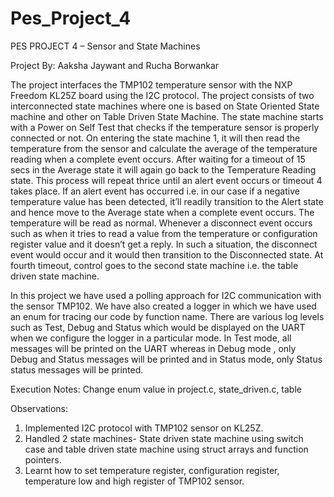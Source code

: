 # Pes_Project_4

PES PROJECT 4 – Sensor and State Machines

Project By: Aaksha Jaywant and Rucha Borwankar
 
 
 
The project interfaces the TMP102 temperature sensor with the NXP Freedom KL25Z board using the I2C protocol. The project consists of two interconnected state machines where one is based on State Oriented State machine and other on Table Driven State Machine. The state machine starts with a Power on Self Test that checks if the temperature sensor is properly connected or not. On entering the state machine 1, it will then read the temperature from the sensor and calculate the average of the temperature reading when a complete event occurs. After waiting for a timeout of 15 secs in the Average state it will again go back to the Temperature Reading state. This process will repeat thrice until an alert event occurs or timeout 4 takes place. If an alert event has occurred i.e. in our case if a negative temperature value has been detected, it’ll readily transition to the Alert state and hence move to the Average state when a complete event occurs. The temperature will be read as normal. Whenever a disconnect event occurs such as when it tries to read a value from the temperature or configuration register value and it doesn’t get a reply. In such a situation, the disconnect event would occur and it would then transition to the Disconnected state. At fourth timeout, control goes to the second state machine i.e. the table driven state machine.

In this project we have used a polling approach for I2C communication with the sensor TMP102. We have also created a logger in which we have used an enum for tracing our code by function name. There are various log levels such as Test, Debug and Status which would be displayed on the UART when we configure the logger in a particular mode.  In Test mode, all messages will be printed on the UART whereas in Debug mode , only Debug and Status messages will be printed and in Status mode, only Status status messages will be printed.

Execution Notes: Change enum value in project.c, state_driven.c, table

Observations:
1) Implemented I2C protocol with TMP102 sensor on KL25Z.
2) Handled 2 state machines- State driven state machine using switch case and table driven state machine using struct arrays and function pointers.
3) Learnt how to set temperature register, configuration register, temperature low and high register of TMP102 sensor.

